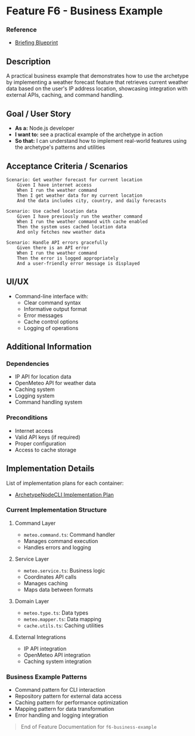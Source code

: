 # Feature F6 - Business Example

### Reference

- [Briefing Blueprint](/docs/briefing.blueprint.md)

## Description

A practical business example that demonstrates how to use the archetype by implementing a weather forecast feature that retrieves current weather data based on the user's IP address location, showcasing integration with external APIs, caching, and command handling.

## Goal / User Story

- **As a:** Node.js developer
- **I want to:** see a practical example of the archetype in action
- **So that:** I can understand how to implement real-world features using the archetype's patterns and utilities

## Acceptance Criteria / Scenarios

```gherkin
Scenario: Get weather forecast for current location
    Given I have internet access
    When I run the weather command
    Then I get weather data for my current location
    And the data includes city, country, and daily forecasts

Scenario: Use cached location data
    Given I have previously run the weather command
    When I run the weather command with cache enabled
    Then the system uses cached location data
    And only fetches new weather data

Scenario: Handle API errors gracefully
    Given there is an API error
    When I run the weather command
    Then the error is logged appropriately
    And a user-friendly error message is displayed
```

## UI/UX

- Command-line interface with:
  - Clear command syntax
  - Informative output format
  - Error messages
  - Cache control options
  - Logging of operations

## Additional Information

### Dependencies
- IP API for location data
- OpenMeteo API for weather data
- Caching system
- Logging system
- Command handling system

### Preconditions
- Internet access
- Valid API keys (if required)
- Proper configuration
- Access to cache storage

## Implementation Details

List of implementation plans for each container:
- [ArchetypeNodeCLI Implementation Plan](/containers/archetype-node-cli/docs/f6-business-example.plan.md)

### Current Implementation Structure
1. Command Layer
   - `meteo.command.ts`: Command handler
   - Manages command execution
   - Handles errors and logging

2. Service Layer
   - `meteo.service.ts`: Business logic
   - Coordinates API calls
   - Manages caching
   - Maps data between formats

3. Domain Layer
   - `meteo.type.ts`: Data types
   - `meteo.mapper.ts`: Data mapping
   - `cache.utils.ts`: Caching utilities

4. External Integrations
   - IP API integration
   - OpenMeteo API integration
   - Caching system integration

### Business Example Patterns
- Command pattern for CLI interaction
- Repository pattern for external data access
- Caching pattern for performance optimization
- Mapping pattern for data transformation
- Error handling and logging integration

> End of Feature Documentation for `f6-business-example` 